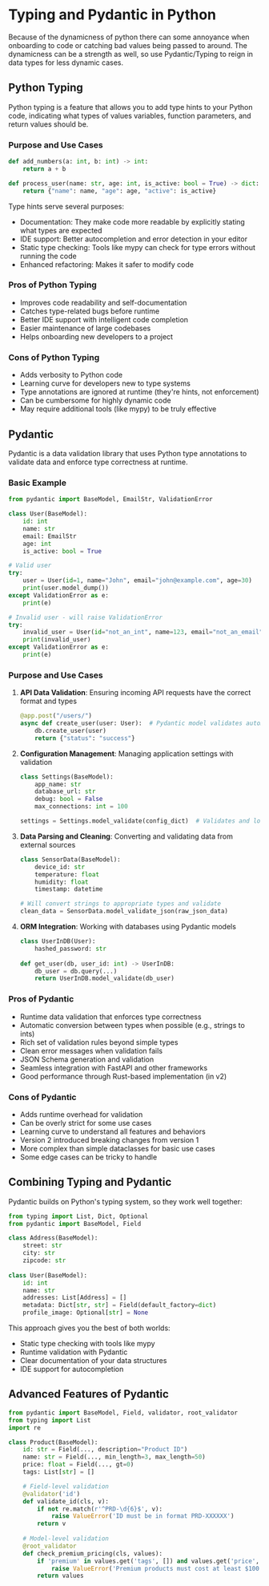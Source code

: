 # Typing and Pydantic in Python
Because of the dynamicness of python there can some annoyance when onboarding to code or catching bad values being passed to around. The dynamicness can be a strength as well, so use Pydantic/Typing to reign in data types for less dynamic cases.

## Python Typing

Python typing is a feature that allows you to add type hints to your Python code, indicating what types of values variables, function parameters, and return values should be.

### Purpose and Use Cases

```python
def add_numbers(a: int, b: int) -> int:
    return a + b

def process_user(name: str, age: int, is_active: bool = True) -> dict:
    return {"name": name, "age": age, "active": is_active}
```

Type hints serve several purposes:
- Documentation: They make code more readable by explicitly stating what types are expected
- IDE support: Better autocompletion and error detection in your editor
- Static type checking: Tools like mypy can check for type errors without running the code
- Enhanced refactoring: Makes it safer to modify code

### Pros of Python Typing

- Improves code readability and self-documentation
- Catches type-related bugs before runtime
- Better IDE support with intelligent code completion
- Easier maintenance of large codebases
- Helps onboarding new developers to a project

### Cons of Python Typing

- Adds verbosity to Python code
- Learning curve for developers new to type systems
- Type annotations are ignored at runtime (they're hints, not enforcement)
- Can be cumbersome for highly dynamic code
- May require additional tools (like mypy) to be truly effective

## Pydantic

Pydantic is a data validation library that uses Python type annotations to validate data and enforce type correctness at runtime.

### Basic Example

```python
from pydantic import BaseModel, EmailStr, ValidationError

class User(BaseModel):
    id: int
    name: str
    email: EmailStr
    age: int
    is_active: bool = True

# Valid user
try:
    user = User(id=1, name="John", email="john@example.com", age=30)
    print(user.model_dump())
except ValidationError as e:
    print(e)

# Invalid user - will raise ValidationError
try:
    invalid_user = User(id="not_an_int", name=123, email="not_an_email", age="thirty")
    print(invalid_user)
except ValidationError as e:
    print(e)
```

### Purpose and Use Cases

1. **API Data Validation**: Ensuring incoming API requests have the correct format and types
   ```python
   @app.post("/users/")
   async def create_user(user: User):  # Pydantic model validates automatically
       db.create_user(user)
       return {"status": "success"}
   ```

2. **Configuration Management**: Managing application settings with validation
   ```python
   class Settings(BaseModel):
       app_name: str
       database_url: str
       debug: bool = False
       max_connections: int = 100
   
   settings = Settings.model_validate(config_dict)  # Validates and loads config
   ```

3. **Data Parsing and Cleaning**: Converting and validating data from external sources
   ```python
   class SensorData(BaseModel):
       device_id: str
       temperature: float
       humidity: float
       timestamp: datetime
   
   # Will convert strings to appropriate types and validate
   clean_data = SensorData.model_validate_json(raw_json_data)
   ```

4. **ORM Integration**: Working with databases using Pydantic models
   ```python
   class UserInDB(User):
       hashed_password: str
       
   def get_user(db, user_id: int) -> UserInDB:
       db_user = db.query(...)
       return UserInDB.model_validate(db_user)
   ```

### Pros of Pydantic

- Runtime data validation that enforces type correctness
- Automatic conversion between types when possible (e.g., strings to ints)
- Rich set of validation rules beyond simple types
- Clean error messages when validation fails
- JSON Schema generation and validation
- Seamless integration with FastAPI and other frameworks
- Good performance through Rust-based implementation (in v2)

### Cons of Pydantic

- Adds runtime overhead for validation
- Can be overly strict for some use cases
- Learning curve to understand all features and behaviors
- Version 2 introduced breaking changes from version 1
- More complex than simple dataclasses for basic use cases
- Some edge cases can be tricky to handle

## Combining Typing and Pydantic

Pydantic builds on Python's typing system, so they work well together:

```python
from typing import List, Dict, Optional
from pydantic import BaseModel, Field

class Address(BaseModel):
    street: str
    city: str
    zipcode: str
    
class User(BaseModel):
    id: int
    name: str
    addresses: List[Address] = []
    metadata: Dict[str, str] = Field(default_factory=dict)
    profile_image: Optional[str] = None
```

This approach gives you the best of both worlds:
- Static type checking with tools like mypy
- Runtime validation with Pydantic
- Clear documentation of your data structures
- IDE support for autocompletion

## Advanced Features of Pydantic

```python
from pydantic import BaseModel, Field, validator, root_validator
from typing import List
import re

class Product(BaseModel):
    id: str = Field(..., description="Product ID")
    name: str = Field(..., min_length=3, max_length=50)
    price: float = Field(..., gt=0)
    tags: List[str] = []

    # Field-level validation
    @validator('id')
    def validate_id(cls, v):
        if not re.match(r'^PRD-\d{6}$', v):
            raise ValueError('ID must be in format PRD-XXXXXX')
        return v
    
    # Model-level validation
    @root_validator
    def check_premium_pricing(cls, values):
        if 'premium' in values.get('tags', []) and values.get('price', 0) < 100:
            raise ValueError('Premium products must cost at least $100')
        return values
```
